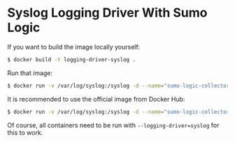 Syslog Logging Driver With Sumo Logic
=====================================

If you want to build the image locally yourself:

```bash
$ docker build -t logging-driver-syslog .
```

Run that image:

```bash
$ docker run -v /var/log/syslog:/syslog -d --name="sumo-logic-collector" logging-driver-syslog [Access ID] [Access Key]
```

It is recommended to use the official image from Docker Hub:

```bash
$ docker run -v /var/log/syslog:/syslog -d --name="sumo-logic-collector" sumologic/collector:latest-logging-driver-syslog [Access ID] [Access Key]
```

Of course, all containers need to be run with ```--logging-driver=syslog``` for this to work.
